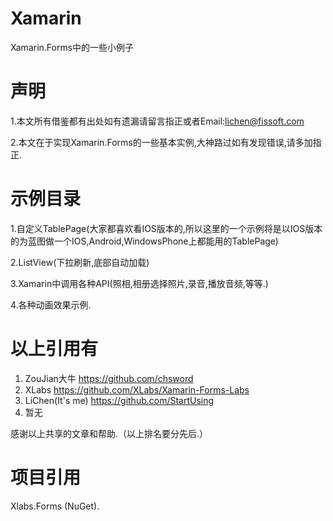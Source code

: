 # Xamarin
Xamarin.Forms中的一些小例子

# 声明
1.本文所有借鉴都有出处如有遗漏请留言指正或者Email:lichen@fissoft.com

2.本文在于实现Xamarin.Forms的一些基本实例,大神路过如有发现错误,请多加指正. 

# 示例目录

1.自定义TablePage(大家都喜欢看IOS版本的,所以这里的一个示例将是以IOS版本的为蓝图做一个IOS,Android,WindowsPhone上都能用的TablePage)

2.ListView(下拉刷新,底部自动加载)

3.Xamarin中调用各种API(照相,相册选择照片,录音,播放音频,等等.)

4.各种动画效果示例.

# 以上引用有

1. ZouJian大牛          https://github.com/chsword
2. XLabs                https://github.com/XLabs/Xamarin-Forms-Labs
3. LiChen(It's me)      https://github.com/StartUsing
4. 暂无

感谢以上共享的文章和帮助.（以上排名要分先后.）

# 项目引用
Xlabs.Forms (NuGet).

